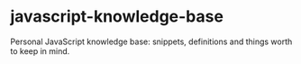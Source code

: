 # javascript-knowledge-base
Personal JavaScript knowledge base: snippets, definitions and things worth to keep in mind.
